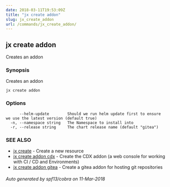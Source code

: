 ```yaml
---
date: 2018-03-11T19:53:09Z
title: "jx create addon"
slug: jx_create_addon
url: /commands/jx_create_addon/
---
```

## jx create addon

Creates an addon

### Synopsis


Creates an addon

```
jx create addon
```

### Options

```
      --helm-update        Should we run helm update first to ensure we use the latest version (default true)
  -n, --namespace string   The Namespace to install into
  -r, --release string     The chart release name (default "gitea")
```

### SEE ALSO
* [jx create](/commands/jx_create/)	 - Create a new resource
* [jx create addon cdx](/commands/jx_create_addon_cdx/)	 - Create the CDX addon (a web console for working with CI / CD and Environments)
* [jx create addon gitea](/commands/jx_create_addon_gitea/)	 - Create a gitea addon for hosting git repositories

###### Auto generated by spf13/cobra on 11-Mar-2018

